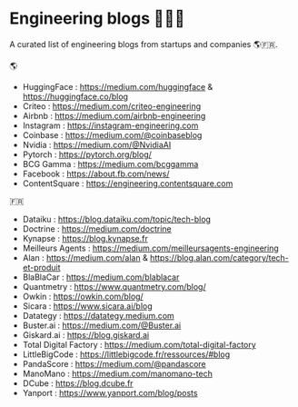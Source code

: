 # Engineering blogs 📝🌈🦄

A curated list of engineering blogs from startups and companies 🌎🇫🇷.

🌎
- HuggingFace : https://medium.com/huggingface & https://huggingface.co/blog
- Criteo : https://medium.com/criteo-engineering
- Airbnb : https://medium.com/airbnb-engineering
- Instagram : https://instagram-engineering.com
- Coinbase : https://medium.com/@coinbaseblog
- Nvidia : https://medium.com/@NvidiaAI
- Pytorch : https://pytorch.org/blog/
- BCG Gamma : https://medium.com/bcggamma
- Facebook : https://about.fb.com/news/
- ContentSquare : https://engineering.contentsquare.com

🇫🇷
- Dataiku : https://blog.dataiku.com/topic/tech-blog
- Doctrine : https://medium.com/doctrine
- Kynapse : https://blog.kynapse.fr
- Meilleurs Agents : https://medium.com/meilleursagents-engineering
- Alan : https://medium.com/alan & https://blog.alan.com/category/tech-et-produit
- BlaBlaCar : https://medium.com/blablacar
- Quantmetry : https://www.quantmetry.com/blog/
- Owkin : https://owkin.com/blog/
- Sicara : https://www.sicara.ai/blog
- Datategy : https://datategy.medium.com
- Buster.ai : https://medium.com/@Buster.ai
- Giskard.ai : https://blog.giskard.ai
- Total Digital Factory : https://medium.com/total-digital-factory
- LittleBigCode : https://littlebigcode.fr/ressources/#blog
- PandaScore : https://medium.com/@pandascore
- ManoMano : https://medium.com/manomano-tech
- DCube : https://blog.dcube.fr
- Yanport : https://www.yanport.com/blog/posts
